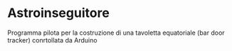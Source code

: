 # Astroinseguitore
Programma pilota per la costruzione di una tavoletta equatoriale (bar door tracker) conrtollata da Arduino
